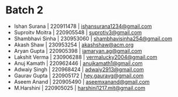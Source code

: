 # Batch 2
+ Ishan Surana | 220911478 | ishansurana1234@gmail.com
+ Suproitv Moitra | 220905548 | suprotiv3@gmail.com
+ Shambhavi Sinha | 230953060 | shambhavisinha254@gmail.com 
+ Akash Shaw | 230953254 | akashshaw@acm.org
+ Aryan Gupta | 220905398 | iamaryan.ag@gmail.com
+ Lakshit Verma | 230906288 | vermalucky2004@gmail.com
+ Anuj Kamath | 220962446 | anujkamath1@gmail.com
+ Adwaiy Singh | 220968424 | adwaiy2913@gmail.com
+ Gaurav Gupta | 220905172 | hey.gauravg@gmail.com
+ Aseem Anand | 220905490 | aseemxanand@gmail.com
+ M.Harshini | 220905025 | harshini1217.mit@gmail.com